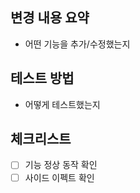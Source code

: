 ## 변경 내용 요약
- 어떤 기능을 추가/수정했는지

## 테스트 방법
- 어떻게 테스트했는지

## 체크리스트
- [ ] 기능 정상 동작 확인  
- [ ] 사이드 이펙트 확인
